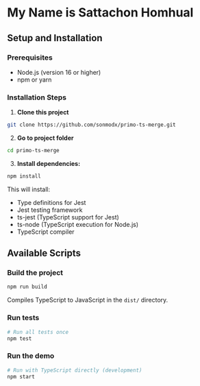 # My Name is Sattachon Homhual

## Setup and Installation

### Prerequisites

- Node.js (version 16 or higher)
- npm or yarn

### Installation Steps

1. **Clone this project**

```bash
git clone https://github.com/sonmodx/primo-ts-merge.git
```

2. **Go to project folder**

```bash
cd primo-ts-merge
```

3. **Install dependencies:**

```bash
npm install
```

This will install:

- Type definitions for Jest
- Jest testing framework
- ts-jest (TypeScript support for Jest)
- ts-node (TypeScript execution for Node.js)
- TypeScript compiler

## Available Scripts

### Build the project

```bash
npm run build
```

Compiles TypeScript to JavaScript in the `dist/` directory.

### Run tests

```bash
# Run all tests once
npm test
```

### Run the demo

```bash
# Run with TypeScript directly (development)
npm start
```
